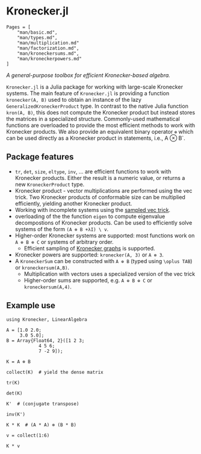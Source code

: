# Kronecker.jl

```@contents
Pages = [
    "man/basic.md",
    "man/types.md",
    "man/multiplication.md"
    "man/factorization.md",
    "man/kroneckersums.md",
    "man/kroneckerpowers.md"
]
```

*A general-purpose toolbox for efficient Kronecker-based algebra.*

`Kronecker.jl` is a Julia package for working with large-scale Kronecker systems. The main feature of `Kronecker.jl` is providing a function `kronecker(A, B)` used to obtain an instance of the lazy `GeneralizedKroneckerProduct` type. In contrast to the native Julia function `kron(A, B)`, this does not compute the Kronecker product but instead stores the matrices in a specialized structure. Commonly-used mathematical functions are overloaded to provide the most efficient methods to work with Kronecker products. We also provide an equivalent binary operator `⊗` which can be used directly as a Kronecker product in statements, i.e., A ⊗ B`.

## Package features

- `tr`, `det`, `size`, `eltype`, `inv`, ... are efficient functions to work with Kronecker products. Either the result is a numeric value, or returns a new `KroneckerProduct` type.
- Kronecker product - vector multiplications are performed using the vec trick. Two Kronecker products of conformable size can be multiplied efficiently, yielding another Kronecker product.
- Working with incomplete systems using the [sampled vec trick](https://arxiv.org/pdf/1601.01507.pdf).
- overloading of the the function `eigen` to compute eigenvalue decompostions of Kronecker products. Can be used to efficiently solve systems of the form `(A ⊗ B +λI) \ v`.
- Higher-order Kronecker systems are supported: most functions work on `A ⊗ B ⊗ C` or systems of arbitrary order.
  - Efficient sampling of [Kronecker graphs](https://cs.stanford.edu/~jure/pubs/kronecker-jmlr10.pdf) is supported.
- Kronecker powers are supported: `kronecker(A, 3)` or `A ⊗ 3`.
- A `KroneckerSum` can be constructed with `A ⊕ B` (typed using `\oplus TAB`) or `kroneckersum(A,B)`.
  - Multiplication with vectors uses  a specialized version of the vec trick
  - Higher-order sums are supported, e.g. `A ⊕ B ⊕ C` or `kroneckersum(A,4)`.

## Example use

```@repl
using Kronecker, LinearAlgebra

A = [1.0 2.0;
     3.0 5.0];
B = Array{Float64, 2}([1 2 3;
            4 5 6;
            7 -2 9]);

K = A ⊗ B

collect(K)  # yield the dense matrix

tr(K)

det(K)

K'  # (conjugate transpose)

inv(K')

K * K  # (A * A) ⊗ (B * B)

v = collect(1:6)

K * v
```
